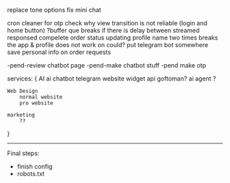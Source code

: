 replace tone options
fix mini chat

cron cleaner for otp
check why view transition is not reliable (login and home button)
?buffer que breaks if there is delay between streamed responsed
compelete order status
updating profile name two times breaks the app & profile does not work on could?
put telegram bot somewhere
save personal info on order requests

-pend-review chatbot page
-pend-make chatbot stuff
-pend make otp

services: {
    AI 
        ai chatbot
            telegram
            website widget
            api
            goftoman?
        ai agent
            ?

    Web Design
        normal website 
        pro website

    marketing
        ??
}

***
Final steps:
- finish config
- robots.txt
